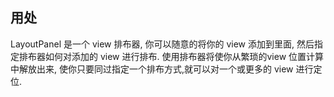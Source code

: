 ## 用处
LayoutPanel 是一个 view 排布器, 你可以随意的将你的 view 添加到里面, 然后指定排布器如何对添加的 view 进行排布.
使用排布器将使你从繁琐的view 位置计算中解放出来, 使你只要同过指定一个排布方式,就可以对一个或更多的 view 进行定位.
